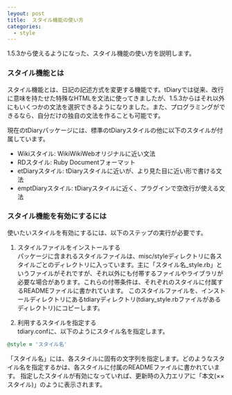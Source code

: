 ```yaml
---
leyout: post
title:  スタイル機能の使い方
categories:
  - style
---
```

1.5.3から使えるようになった、スタイル機能の使い方を説明します。

### スタイル機能とは

スタイル機能とは、日記の記述方式を変更する機能です。tDiaryでは従来、改行に意味を持たせた特殊なHTMLを文法に使ってきましたが、1.5.3からはそれ以外にもいくつかの文法を選択できるようになりました。また、プログラミングができるなら、自分だけの独自の文法を作ることも可能です。

現在のtDiaryパッケージには、標準のtDiaryスタイルの他に以下のスタイルが付属しています。

* Wikiスタイル: WikiWikiWebオリジナルに近い文法
* RDスタイル: Ruby Documentフォーマット
* etDiaryスタイル: tDiaryスタイルに近いが、より見た目に近い形で書ける文法
* emptDiaryスタイル: tDiaryスタイルに近く、プラグインで空改行が使える文法

### スタイル機能を有効にするには

使いたいスタイルを有効にするには、以下のステップの実行が必要です。

1. スタイルファイルをインストールする  
  パッケージに含まれるスタイルファイルは、misc/styleディレクトリに各スタイルごとのディレクトリに入っています。主に「スタイル名_style.rb」というファイルがそれですが、それ以外にも付帯するファイルやライブラリが必要な場合があります。これらの付帯条件は、それぞれのスタイルに付属するREADMEファイルに書かれています。
  このスタイルファイルを、インストールディレクトリにあるtdiaryディレクトリ(tdiary_style.rbファイルがあるディレクトリ)にコピーします。

2. 利用するスタイルを指定する  
  tdiary.confに、以下のようにスタイル名を指定します。
  ```ruby
  @style = 'スタイル名'
  ```
  「スタイル名」には、各スタイルに固有の文字列を指定します。どのようなスタイル名を指定するかは、各スタイルに付属のREADMEファイルに書かれています。
  指定したスタイルが有効になっていれば、更新時の入力エリアに「本文(××スタイル)」のように表示されます。

